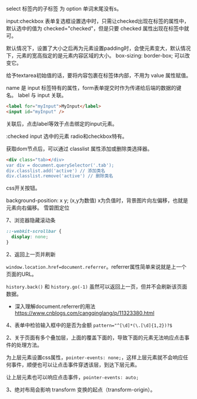 select 标签内的子标签 为 option 单词末尾没有s。

input:checkbox 表单复选框设置选中时，只需让checked出现在标签的属性中，默认选中的值为 checked="checked"，但是只要 checked 属性出现在标签中就可。 

默认情况下，设置了大小之后再为元素设置padding时，会使元素变大，默认情况下，元素的宽高指定的是元素内容区域的大小。
box-sizing: border-box; 可以改变它。

给予textarea初始值的话，要将内容包裹在标签体内部，不用为 value 属性赋值。

name 是 input 标签特有的属性，form表单提交时作为传递给后端的数据的键名。
label 与 input 关联。
```html
<label for="myInput">MyInput</label>
<input id="myInput" />
```
关联后，点击label等效于点击绑定的input元素。

:checked input 选中的元素 radio和checkbox特有。


获取dom节点后，可以通过 classlist 属性添加或删除类选择器。
```html
<div class="tab></div>
var div = document.querySelector('.tab');
div.classlist.add('active') // 添加类名
div.classlist.remove('active') // 删除类名
```

css开关按钮。

background-position: x y; (x,y为数值)
x为负值时，背景图片向左偏移，也就是元素向右偏移。
雪碧图定位

7、浏览器隐藏滚动条
```css
::-webkit-scrollbar {
  display: none;
}
```

2、返回上一页并刷新

`window.location.href=document.referrer`。referrer属性简单来说就是上一个页面的URL。

`history.back()` 和 `history.go(-1)` 虽然可以返回上一页，但并不会刷新该页面数据。

- 深入理解document.referrer的用法<https://www.cnblogs.com/cangqinglang/p/11323380.html>

4、表单中检验输入框中的是否为金额 `pattern="^[\d]*(\.[\d]{1,2})?$`

2、关于页面有多个叠加层，上面的覆盖下面的，导致下面的元素无法响应点击事件的处理方法。

为上层元素设置css属性，`pointer-events: none;`，这样上层元素就不会响应任何事件，顺便也可以让点击事件穿透该层，到达下层元素。

让上层元素也可以响应点击事件，`pointer-events: auto;`

3、绝对布局会影响 transform 变换的起点（transform-origin）。